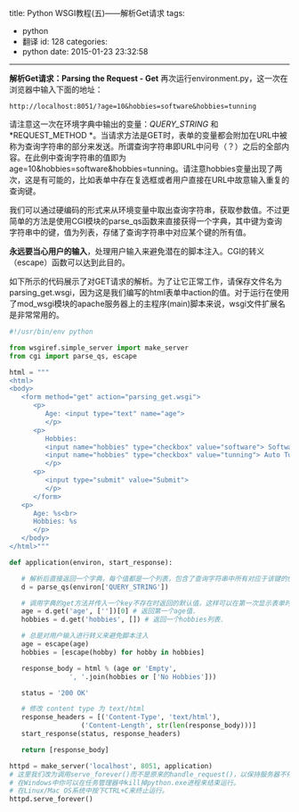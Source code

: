 title: Python WSGI教程(五)——解析Get请求
tags:
  - python
  - 翻译
id: 128
categories:
  - python
date: 2015-01-23 23:32:58
---

**解析Get请求：Parsing the Request - Get**
再次运行environment.py，这一次在浏览器中输入下面的地址：

    http://localhost:8051/?age=10&hobbies=software&hobbies=tunning

请注意这一次在环境字典中输出的变量：*QUERY_STRING* 和 *REQUEST_METHOD *。当请求方法是GET时，表单的变量都会附加在URL中被称为查询字符串的部分来发送。所谓查询字符串即URL中问号（？）之后的全部内容。在此例中查询字符串的值即为age=10&hobbies=software&hobbies=tunning。请注意hobbies变量出现了两次，这是有可能的，比如表单中存在复选框或者用户直接在URL中故意输入重复的查询键。
<!--more-->
我们可以通过硬编码的形式来从环境变量中取出查询字符串，获取参数值。不过更简单的方法是使用CGI模块的parse_qs函数来直接获得一个字典，其中键为查询字符串中的键，值为列表，存储了查询字符串中对应某个键的所有值。

**永远要当心用户的输入**，处理用户输入来避免潜在的脚本注入。CGI的转义（escape）函数可以达到此目的。

如下所示的代码展示了对GET请求的解析。为了让它正常工作，请保存文件名为parsing_get.wsgi，因为这是我们编写的html表单中action的值。对于运行在使用了mod_wsgi模块的apache服务器上的主程序(main)脚本来说，wsgi文件扩展名是非常常用的。

```python
#!/usr/bin/env python

from wsgiref.simple_server import make_server
from cgi import parse_qs, escape

html = """
<html>
<body>
   <form method="get" action="parsing_get.wsgi">
      <p>
         Age: <input type="text" name="age">
         </p>
      <p>
         Hobbies:
         <input name="hobbies" type="checkbox" value="software"> Software
         <input name="hobbies" type="checkbox" value="tunning"> Auto Tunning
         </p>
      <p>
         <input type="submit" value="Submit">
         </p>
      </form>
   <p>
      Age: %s<br>
      Hobbies: %s
      </p>
   </body>
</html>"""

def application(environ, start_response):

   # 解析后直接返回一个字典，每个值都是一个列表，包含了查询字符串中所有对应于该键的值
   d = parse_qs(environ['QUERY_STRING'])

   # 调用字典的get方法并传入一个key不存在时返回的默认值，这样可以在第一次显示表单时也给出合理的值
   age = d.get('age', [''])[0] # 返回第一个age值.
   hobbies = d.get('hobbies', []) # 返回一个hobbies列表.

   # 总是对用户输入进行转义来避免脚本注入
   age = escape(age)
   hobbies = [escape(hobby) for hobby in hobbies]

   response_body = html % (age or 'Empty',
               ', '.join(hobbies or ['No Hobbies']))

   status = '200 OK'

   # 修改 content type 为 text/html
   response_headers = [('Content-Type', 'text/html'),
                  ('Content-Length', str(len(response_body)))]
   start_response(status, response_headers)

   return [response_body]

httpd = make_server('localhost', 8051, application)
# 这里我们改为调用serve_forever()而不是原来的handle_request()，以保持服务器不停监听。
# 在Windows中你可以在任务管理器中kill掉python.exe进程来结束运行。
# 在Linux/Mac OS系统中按下CTRL+C来终止运行。
httpd.serve_forever()
```

